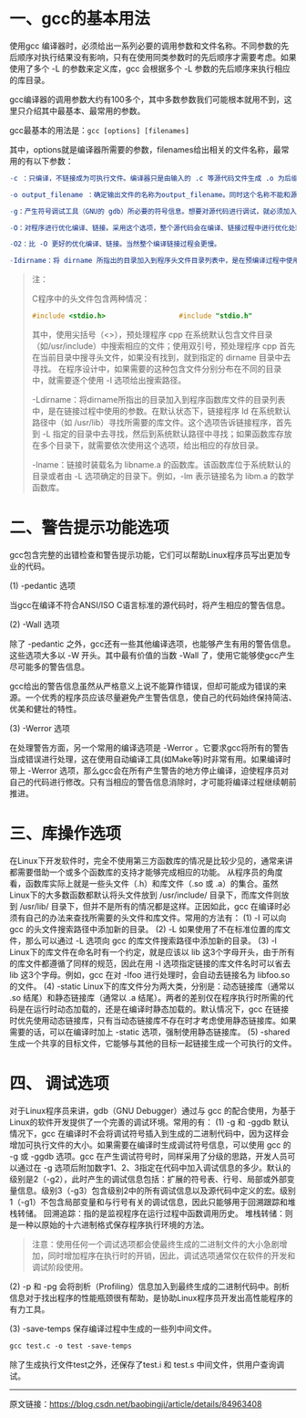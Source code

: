 # 一、gcc的基本用法

使用gcc 编译器时，必须给出一系列必要的调用参数和文件名称。不同参数的先后顺序对执行结果没有影响，只有在使用同类参数时的先后顺序才需要考虑。如果使用了多个 -L 的参数来定义库，gcc 会根据多个 -L 参数的先后顺序来执行相应的库目录。

gcc编译器的调用参数大约有100多个，其中多数参数我们可能根本就用不到，这里只介绍其中最基本、最常用的参数。

gcc最基本的用法是：`gcc [options] [filenames]`

其中，options就是编译器所需要的参数，filenames给出相关的文件名称，最常用的有以下参数：

```makefile
-c ：只编译，不链接成为可执行文件。编译器只是由输入的 .c 等源代码文件生成 .o 为后缀的目标文件，通常用于编译不包含主程序的子程序文件。

-o output_filename ：确定输出文件的名称为output_filename。同时这个名称不能和源文件同名。如果不给出这个选项，gcc就给出默认的可执行文件 a.out 。

-g：产生符号调试工具（GNU的 gdb）所必要的符号信息。想要对源代码进行调试，就必须加入这个选项。

-O：对程序进行优化编译、链接。采用这个选项，整个源代码会在编译、链接过程中进行优化处理，这样产生的可执行文件的执行效率可以提高，但是编译、链接的速度就相应地要慢一些，而且对执行文件的调试会产生一定的影响，造成一些执行效果与对应源文件代码不一致等一些令人“困惑”的情况。因此，一般在编译输出软件发行版时使用此选项。

-O2：比 -O 更好的优化编译、链接。当然整个编译链接过程会更慢。

-Idirname：将 dirname 所指出的目录加入到程序头文件目录列表中，是在预编译过程中使用的参数。
```

>注：
>
>C程序中的头文件包含两种情况：
>
>```c
>#include <stdio.h>                  #include "stdio.h"
>```
>
>其中，使用尖括号（<>），预处理程序 cpp 在系统默认包含文件目录（如/usr/include）中搜索相应的文件；使用双引号，预处理程序 cpp 首先在当前目录中搜寻头文件，如果没有找到，就到指定的 dirname 目录中去寻找。
>在程序设计中，如果需要的这种包含文件分别分布在不同的目录中，就需要逐个使用 -I 选项给出搜索路径。
>
>-Ldirname：将dirname所指出的目录加入到程序函数库文件的目录列表中，是在链接过程中使用的参数。在默认状态下，链接程序 ld 在系统默认路径中（如 /usr/lib）寻找所需要的库文件。这个选项告诉链接程序，首先到 -L 指定的目录中去寻找，然后到系统默认路径中寻找；如果函数库存放在多个目录下，就需要依次使用这个选项，给出相应的存放目录。
>
>-lname：链接时装载名为 libname.a 的函数库。该函数库位于系统默认的目录或者由 -L 选项确定的目录下。例如，-lm 表示链接名为 libm.a 的数学函数库。

# 二、警告提示功能选项

gcc包含完整的出错检查和警告提示功能，它们可以帮助Linux程序员写出更加专业的代码。

(1) -pedantic 选项

当gcc在编译不符合ANSI/ISO C语言标准的源代码时，将产生相应的警告信息。

(2) -Wall 选项

除了 -pedantic 之外，gcc还有一些其他编译选项，也能够产生有用的警告信息。这些选项大多以 -W 开头。其中最有价值的当数 -Wall 了，使用它能够使gcc产生尽可能多的警告信息。

gcc给出的警告信息虽然从严格意义上说不能算作错误，但却可能成为错误的来源。一个优秀的程序员应该尽量避免产生警告信息，使自己的代码始终保持简洁、优美和健壮的特性。

(3) -Werror 选项

在处理警告方面，另一个常用的编译选项是 -Werror 。它要求gcc将所有的警告当成错误进行处理，这在使用自动编译工具(如Make等)时非常有用。如果编译时带上 -Werror 选项，那么gcc会在所有产生警告的地方停止编译，迫使程序员对自己的代码进行修改。只有当相应的警告信息消除时，才可能将编译过程继续朝前推进。

# 三、库操作选项

在Linux下开发软件时，完全不使用第三方函数库的情况是比较少见的，通常来讲都需要借助一个或多个函数库的支持才能够完成相应的功能。
从程序员的角度看，函数库实际上就是一些头文件（.h）和库文件（.so 或 .a）的集合。虽然Linux下的大多数函数都默认将头文件放到 /usr/include/ 目录下，而库文件则放到 /usr/lib/ 目录下，但并不是所有的情况都是这样。正因如此，gcc 在编译时必须有自己的办法来查找所需要的头文件和库文件。常用的方法有：
		(1) -I
		可以向 gcc 的头文件搜索路径中添加新的目录。
		(2) -L
		如果使用了不在标准位置的库文件，那么可以通过 -L 选项向 gcc 的库文件搜索路径中添加新的目录。
		(3) -l
		Linux下的库文件在命名时有一个约定，就是应该以 lib 这3个字母开头，由于所有的库文件都遵循了同样的规范，因此在用 -l 选项指定链接的库文件名时可以省去 lib 这3个字母。例如，gcc 在对 -lfoo 进行处理时，会自动去链接名为 libfoo.so 的文件。
		(4) -static
		Linux下的库文件分为两大类，分别是：动态链接库（通常以 .so 结尾）和静态链接库（通常以 .a 结尾）。两者的差别仅在程序执行时所需的代码是在运行时动态加载的，还是在编译时静态加载的。默认情况下，gcc 在链接时优先使用动态链接库，只有当动态链接库不存在时才考虑使用静态链接库。如果需要的话，可以在编译时加上 -static 选项，强制使用静态链接库。
		(5) -shared
		生成一个共享的目标文件，它能够与其他的目标一起链接生成一个可执行的文件。

# 四、 调试选项

对于Linux程序员来讲，gdb（GNU Debugger）通过与 gcc 的配合使用，为基于Linux的软件开发提供了一个完善的调试环境。常用的有：
		(1) -g 和 -ggdb
		默认情况下，gcc 在编译时不会将调试符号插入到生成的二进制代码中，因为这样会增加可执行文件的大小。如果需要在编译时生成调试符号信息，可以使用 gcc 的 -g 或 -ggdb 选项。gcc 在产生调试符号时，同样采用了分级的思路，开发人员可以通过在 -g 选项后附加数字1、2、3指定在代码中加入调试信息的多少。默认的级别是2（-g2），此时产生的调试信息包括：扩展的符号表、行号、局部或外部变量信息。级别3（-g3）包含级别2中的所有调试信息以及源代码中定义的宏。级别1（-g1）不包含局部变量和与行号有关的调试信息，因此只能够用于回溯跟踪和堆栈转储。
		回溯追踪：指的是监视程序在运行过程中函数调用历史。
		堆栈转储：则是一种以原始的十六进制格式保存程序执行环境的方法。

>注意：使用任何一个调试选项都会使最终生成的二进制文件的大小急剧增加，同时增加程序在执行时的开销，因此，调试选项通常仅在软件的开发和调试阶段使用。

(2) -p 和 -pg
		会将剖析（Profiling）信息加入到最终生成的二进制代码中。剖析信息对于找出程序的性能瓶颈很有帮助，是协助Linux程序员开发出高性能程序的有力工具。

(3) -save-temps
		保存编译过程中生成的一些列中间文件。

```makefile
gcc test.c -o test -save-temps
```

除了生成执行文件test之外，还保存了test.i 和 test.s 中间文件，供用户查询调试。

------

原文链接：https://blog.csdn.net/baobingji/article/details/84963408